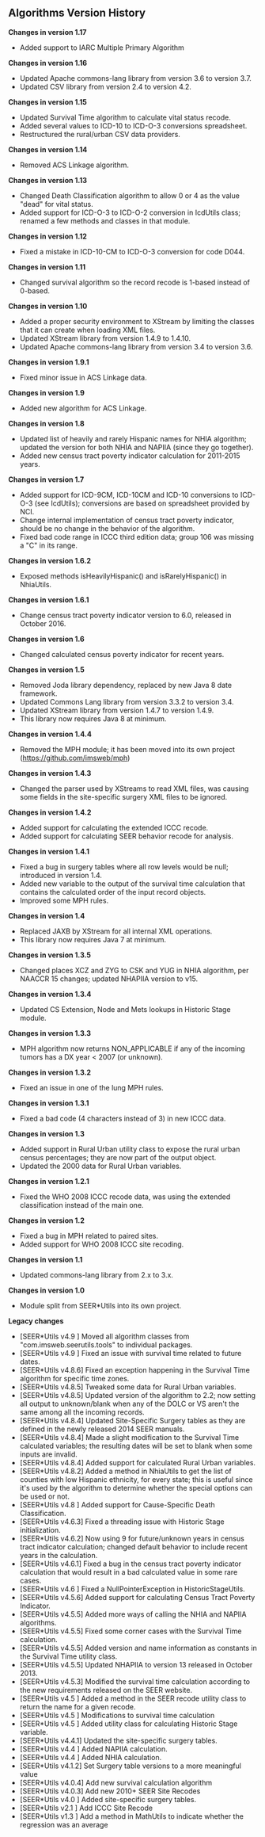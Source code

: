 ## Algorithms Version History

**Changes in version 1.17**

- Added support to IARC Multiple Primary Algorithm

**Changes in version 1.16**

- Updated Apache commons-lang library from version 3.6 to version 3.7.
- Updated CSV library from version 2.4 to version 4.2.

**Changes in version 1.15**

- Updated Survival Time algorithm to calculate vital status recode.
- Added several values to ICD-10 to ICD-O-3 conversions spreadsheet.
- Restructured the rural/urban CSV data providers.

**Changes in version 1.14**

- Removed ACS Linkage algorithm.

**Changes in version 1.13**

- Changed Death Classification algorithm to allow 0 or 4 as the value "dead" for vital status.
- Added support for ICD-O-3 to ICD-O-2 conversion in IcdUtils class; renamed a few methods and classes in that module.

**Changes in version 1.12**

- Fixed a mistake in ICD-10-CM to ICD-O-3 conversion for code D044.

**Changes in version 1.11**

- Changed survival algorithm so the record recode is 1-based instead of 0-based.

**Changes in version 1.10**

- Added a proper security environment to XStream by limiting the classes that it can create when loading XML files.
- Updated XStream library from version 1.4.9 to 1.4.10.
- Updated Apache commons-lang library from version 3.4 to version 3.6.

**Changes in version 1.9.1**

- Fixed minor issue in ACS Linkage data.

**Changes in version 1.9**

- Added new algorithm for ACS Linkage.

**Changes in version 1.8**

- Updated list of heavily and rarely Hispanic names for NHIA algorithm; updated the version for both NHIA and NAPIIA (since they go together).
- Added new census tract poverty indicator calculation for 2011-2015 years.

**Changes in version 1.7**

- Added support for ICD-9CM, ICD-10CM and ICD-10 conversions to ICD-O-3 (see IcdUtils); conversions are based on spreadsheet provided by NCI.
- Change internal implementation of census tract poverty indicator, should be no change in the behavior of the algorithm.
- Fixed bad code range in ICCC third edition data; group 106 was missing a "C" in its range.

**Changes in version 1.6.2**

- Exposed methods isHeavilyHispanic() and isRarelyHispanic() in NhiaUtils.
 
**Changes in version 1.6.1**

- Change census tract poverty indicator version to 6.0, released in October 2016.

**Changes in version 1.6**

- Changed calculated census poverty indicator for recent years.

**Changes in version 1.5**

- Removed Joda library dependency, replaced by new Java 8 date framework.
- Updated Commons Lang library from version 3.3.2 to version 3.4.
- Updated XStream library from version 1.4.7 to version 1.4.9.
- This library now requires Java 8 at minimum.

**Changes in version 1.4.4**

- Removed the MPH module; it has been moved into its own project (https://github.com/imsweb/mph)

**Changes in version 1.4.3**

- Changed the parser used by XStreams to read XML files, was causing some fields in the site-specific surgery XML files to be ignored.

**Changes in version 1.4.2**

- Added support for calculating the extended ICCC recode.
- Added support for calculating SEER behavior recode for analysis.

**Changes in version 1.4.1**

- Fixed a bug in surgery tables where all row levels would be null; introduced in version 1.4.
- Added new variable to the output of the survival time calculation that contains the calculated order of the input record objects.
- Improved some MPH rules.

**Changes in version 1.4**

- Replaced JAXB by XStream for all internal XML operations.
- This library now requires Java 7 at minimum.

**Changes in version 1.3.5**

- Changed places XCZ and ZYG to CSK and YUG in NHIA algorithm, per NAACCR 15 changes; updated NHAPIIA version to v15.

**Changes in version 1.3.4**

- Updated CS Extension, Node and Mets lookups in Historic Stage module.

**Changes in version 1.3.3**

- MPH algorithm now returns NON_APPLICABLE if any of the incoming tumors has a DX year < 2007 (or unknown).

**Changes in version 1.3.2**

- Fixed an issue in one of the lung MPH rules.

**Changes in version 1.3.1**

- Fixed a bad code (4 characters instead of 3) in new ICCC data.

**Changes in version 1.3**

- Added support in Rural Urban utility class to expose the rural urban census percentages; they are now part of the output object.
- Updated the 2000 data for Rural Urban variables.

**Changes in version 1.2.1**

- Fixed the WHO 2008 ICCC recode data, was using the extended classification instead of the main one.

**Changes in version 1.2**

- Fixed a bug in MPH related to paired sites.
- Added support for WHO 2008 ICCC site recoding.

**Changes in version 1.1**

- Updated commons-lang library from 2.x to 3.x.

**Changes in version 1.0**

- Module split from SEER*Utils into its own project.

**Legacy changes**

- [SEER*Utils v4.9  ]  Moved all algorithm classes from "com.imsweb.seerutils.tools" to individual packages.
- [SEER*Utils v4.9  ]  Fixed an issue with survival time related to future dates.
- [SEER*Utils v4.8.6]  Fixed an exception happening in the Survival Time algorithm for specific time zones.
- [SEER*Utils v4.8.5]  Tweaked some data for Rural Urban variables.
- [SEER*Utils v4.8.5]  Updated version of the algorithm to 2.2; now setting all output to unknown/blank when any of the DOLC or VS aren't the same among all the incoming records.
- [SEER*Utils v4.8.4]  Updated Site-Specific Surgery tables as they are defined in the newly released 2014 SEER manuals.
- [SEER*Utils v4.8.4]  Made a slight modification to the Survival Time calculated variables; the resulting dates will be set to blank when some inputs are invalid.
- [SEER*Utils v4.8.4]  Added support for calculated Rural Urban variables.
- [SEER*Utils v4.8.2]  Added a method in NhiaUtils to get the list of counties with low Hispanic ethnicity, for every state; this is useful since it's used by the algorithm to determine whether the special options can be used or not.
- [SEER*Utils v4.8  ]  Added support for Cause-Specific Death Classification.
- [SEER*Utils v4.6.3]  Fixed a threading issue with Historic Stage initialization.
- [SEER*Utils v4.6.2]  Now using 9 for future/unknown years in census tract indicator calculation; changed default behavior to include recent years in the calculation.
- [SEER*Utils v4.6.1]  Fixed a bug in the census tract poverty indicator calculation that would result in a bad calculated value in some rare cases.
- [SEER*Utils v4.6  ]  Fixed a NullPointerException in HistoricStageUtils.
- [SEER*Utils v4.5.6]  Added support for calculating Census Tract Poverty Indicator.
- [SEER*Utils v4.5.5]  Added more ways of calling the NHIA and NAPIIA algorithms.
- [SEER*Utils v4.5.5]  Fixed some corner cases with the Survival Time calculation.
- [SEER*Utils v4.5.5]  Added version and name information as constants in the Survival Time utility class.
- [SEER*Utils v4.5.5]  Updated NHAPIIA to version 13 released in October 2013.
- [SEER*Utils v4.5.3]  Modified the survival time calculation according to the new requirements released on the SEER website.
- [SEER*Utils v4.5  ]  Added a method in the SEER recode utility class to return the name for a given recode.
- [SEER*Utils v4.5  ]  Modifications to survival time calculation
- [SEER*Utils v4.5  ]  Added utility class for calculating Historic Stage variable.
- [SEER*Utils v4.4.1]  Updated the site-specific surgery tables.
- [SEER*Utils v4.4  ]  Added NAPIIA calculation.
- [SEER*Utils v4.4  ]  Added NHIA calculation.
- [SEER*Utils v4.1.2]  Set Surgery table versions to a more meaningful value
- [SEER*Utils v4.0.4]  Add new survival calculation algorithm
- [SEER*Utils v4.0.3]  Add new 2010+ SEER Site Recodes
- [SEER*Utils v4.0  ]  Added site-specific surgery tables.
- [SEER*Utils v2.1  ]  Add ICCC Site Recode
- [SEER*Utils v1.3  ]  Add a method in MathUtils to indicate whether the regression was an average

